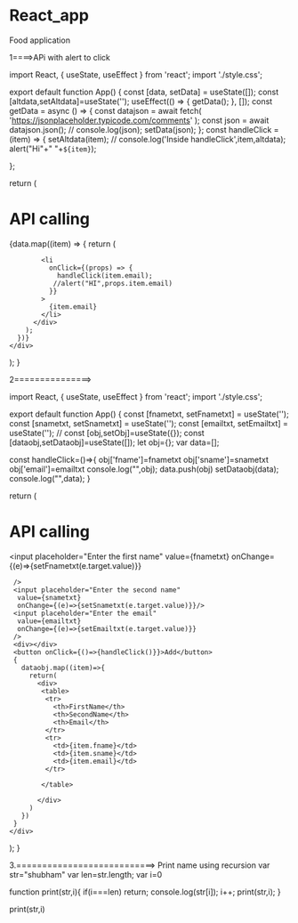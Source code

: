 # React_app
Food application

1====>APi with alert to click

import React, { useState, useEffect } from 'react';
import './style.css';

export default function App() {
  const [data, setData] = useState([]);
  const [altdata,setAltdata]=useState('');
  useEffect(() => {
    getData();
  }, []);
  const getData = async () => {
    const datajson = await fetch(
      'https://jsonplaceholder.typicode.com/comments'
    );
    const json = await datajson.json();
    //  console.log(json);
    setData(json);
  };
  const handleClick = (item) => {
       setAltdata(item);
   // console.log('Inside handleClick',item,altdata);
     alert("Hi"+" "+`${item}`);
   
  };

  return (
    <div>
      <h1>API calling</h1>
      {data.map((item) => {
        return (
          <div>
     
            <li
              onClick={(props) => {
                handleClick(item.email);
               //alert("HI",props.item.email)
              }}
            >
              {item.email}
            </li>
          </div>
        );
      })}
    </div>
  );
}


2===============>


import React, { useState, useEffect } from 'react';
import './style.css';

export default function App() {
  const [fnametxt, setFnametxt] = useState('');
  const [snametxt, setSnametxt] = useState('');
  const [emailtxt, setEmailtxt] = useState('');
  // const [obj,setObj]=useState({});
   const [dataobj,setDataobj]=useState([]);
  let obj={};
  var data=[];


  const handleClick=()=>{
       obj['fname']=fnametxt
       obj['sname']=snametxt
       obj['email']=emailtxt
       console.log("",obj);
       data.push(obj)
       setDataobj(data);
       console.log("",data);
  }
 

  return (
    <div>
      <h1>API calling</h1>
     <input 
     placeholder="Enter the first name"
     value={fnametxt}
     onChange={(e)=>{setFnametxt(e.target.value)}}
     
     />
     <input placeholder="Enter the second name"
      value={snametxt}
      onChange={(e)=>{setSnametxt(e.target.value)}}/>
     <input placeholder="Enter the email"
      value={emailtxt}
      onChange={(e)=>{setEmailtxt(e.target.value)}}
     />
     <div></div>
     <button onClick={()=>{handleClick()}}>Add</button>
     {
       dataobj.map((item)=>{
         return(
           <div>
            <table>
             <tr>
               <th>FirstName</th>
               <th>SecondName</th>
               <th>Email</th>
             </tr>
             <tr>
               <td>{item.fname}</td>
               <td>{item.sname}</td>
               <td>{item.email}</td>
             </tr>

            </table>
             
           </div>
         )
       })
     }
    </div>
  );
}


3.===========================>
Print name using recursion
var str="shubham"
var len=str.length;
var i=0


function print(str,i){
    if(i===len) return;
      console.log(str[i]);
        i++;
    print(str,i);
}

print(str,i)


